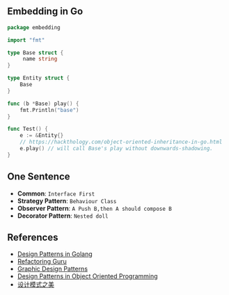 ## Embedding in Go
```go
package embedding

import "fmt"

type Base struct {
	 name string
}

type Entity struct {
	Base
}

func (b *Base) play() {
	fmt.Println("base")
}

func Test() {
	e := &Entity{}
	// https://hackthology.com/object-oriented-inheritance-in-go.html
	e.play() // will call Base's play without downwards-shadowing.
}
```

## One Sentence
- **Common**: `Interface First`
- **Strategy Pattern**: `Behaviour Class`
- **Observer Pattern**: `A Push B,then A should compose B`
- **Decorator Pattern**: `Nested doll`

## References
- [Design Patterns in Golang](https://golangbyexample.com/all-design-patterns-golang/)
- [Refactoring Guru](https://refactoringguru.cn/design-patterns)
- [Graphic Design Patterns](https://design-patterns.readthedocs.io/)
- [Design Patterns in Object Oriented Programming](https://www.youtube.com/playlist?list=PLrhzvIcii6GNjpARdnO4ueTUAVR9eMBpc)
- [设计模式之美](https://time.geekbang.org/column/intro/250)